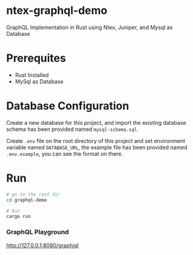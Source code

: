 # ntex-graphql-demo

GraphQL Implementation in Rust using Ntex, Juniper, and Mysql as Database

# Prerequites
- Rust Installed
- MySql as Database

# Database Configuration

Create a new database for this project, and import the existing database schema has been provided named ```mysql-schema.sql```.

Create ```.env``` file on the root directory of this project and set environment variable named ```DATABASE_URL```, the example file has been provided named ```.env.example```, you can see the format on there.

# Run


```sh
# go to the root dir
cd graphql-demo

# Run
cargo run
```

### GraphQL Playground

http://127.0.0.1:8080/graphiql

